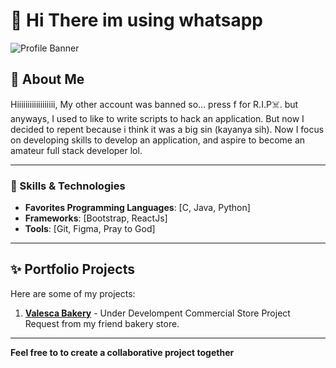 # 👋 Hi There im using whatsapp


![Profile Banner](https://via.placeholder.com/1000x250?text=Welcome+to+My+GitHub+Profile)

## 🚀 About Me  
Hiiiiiiiiiiiiiiiiii, My other account was banned so... press f for R.I.P☠️. but anyways, I used to like to write scripts to hack an application. 
But now I decided to repent because i think it was a big sin (kayanya sih). Now I focus on developing skills to develop an application, and aspire to become an amateur full stack developer lol.

---

### 🔧 Skills & Technologies  
- **Favorites Programming Languages**: [C, Java, Python]  
- **Frameworks**: [Bootstrap, ReactJs]  
- **Tools**: [Git, Figma, Pray to God] 

---

## ✨ Portfolio Projects  
Here are some of my projects:  
1. [**Valesca Bakery**](github.com/misterzuko/ValescaBakery) - Under Develompent Commercial Store Project Request from my friend bakery store.  

---

**Feel free to to create a collaborative project together**  
